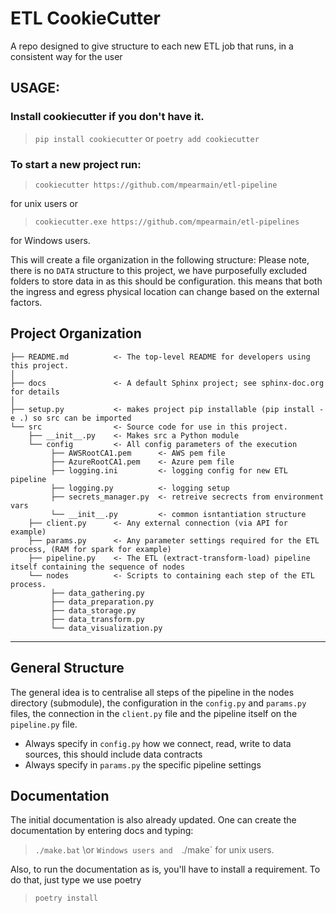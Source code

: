 # ETL CookieCutter
A repo designed to give structure to each new ETL job that runs, in a consistent way for the user

## USAGE:

### Install cookiecutter if you don't have it.

> `pip install cookiecutter` or
> `poetry add cookiecutter`

### To start a new project run:

> `cookiecutter https://github.com/mpearmain/etl-pipeline`

for unix users or 

> `cookiecutter.exe https://github.com/mpearmain/etl-pipelines`

for Windows users.

This will create a file organization in the following structure:
Please note, there is no `DATA` structure to this project, we have purposefully excluded folders to store data in as 
this should be configuration.  this means that both the ingress and egress physical location can change based on the 
external factors. 

Project Organization
------------

    ├── README.md          <- The top-level README for developers using this project.
    │
    ├── docs               <- A default Sphinx project; see sphinx-doc.org for details
    │
    ├── setup.py           <- makes project pip installable (pip install -e .) so src can be imported
    └── src                <- Source code for use in this project.
        ├── __init__.py    <- Makes src a Python module
        └── config         <- All config parameters of the execution
             ├── AWSRootCA1.pem      <- AWS pem file
             ├── AzureRootCA1.pem    <- Azure pem file
             ├── logging.ini         <- logging config for new ETL pipeline
             ├── logging.py          <- logging setup
             ├── secrets_manager.py  <- retreive secrects from environment vars 
             └── __init__.py         <- common isntantiation structure
        ├── client.py      <- Any external connection (via API for example) 
        ├── params.py      <- Any parameter settings required for the ETL process, (RAM for spark for example) 
        ├── pipeline.py    <- The ETL (extract-transform-load) pipeline itself containing the sequence of nodes
        └── nodes          <- Scripts to containing each step of the ETL process.
             ├── data_gathering.py       
             ├── data_preparation.py
             ├── data_storage.py
             ├── data_transform.py
             └── data_visualization.py
         
--------

## General Structure

The general idea is to centralise all steps of the pipeline in the nodes directory (submodule), the configuration in the `config.py` and `params.py` files, the connection in the `client.py` file and the pipeline itself on the `pipeline.py` file. 
- Always specify in `config.py`  how we connect, read, write to data sources, this should include data contracts
- Always specify in `params.py` the specific pipeline settings

## Documentation

The initial documentation is also already updated. One can create the documentation by entering docs and typing: 
> `./make.bat`
\or `Windows users and 
> `./make` 
for unix users. 

Also, to run the documentation as is, you'll have to install a requirement. To do that, just type we use poetry 

> `poetry install`
